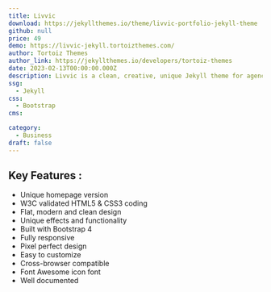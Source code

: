 ```yaml
---
title: Livvic
download: https://jekyllthemes.io/theme/livvic-portfolio-jekyll-theme
github: null
price: 49
demo: https://livvic-jekyll.tortoizthemes.com/
author: Tortoiz Themes
author_link: https://jekyllthemes.io/developers/tortoiz-themes
date: 2023-02-13T00:00:00.000Z
description: Livvic is a clean, creative, unique Jekyll theme for agency and personal portfolio websites.
ssg:
  - Jekyll
css:
  - Bootstrap
cms:

category:
  - Business
draft: false
---
```

## Key Features :

- Unique homepage version
- W3C validated HTML5 & CSS3 coding
- Flat, modern and clean design
- Unique effects and functionality
- Built with Bootstrap 4
- Fully responsive
- Pixel perfect design
- Easy to customize
- Cross-browser compatible
- Font Awesome icon font
- Well documented
